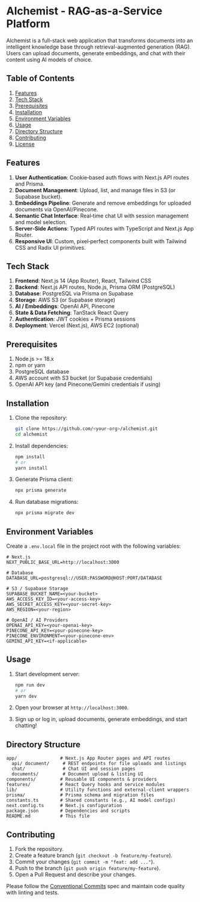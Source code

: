 # Alchemist - RAG-as-a-Service Platform

Alchemist is a full-stack web application that transforms documents into an intelligent knowledge base through retrieval-augmented generation (RAG). Users can upload documents, generate embeddings, and chat with their content using AI models of choice.

## Table of Contents

1. [Features](#features)
2. [Tech Stack](#tech-stack)
3. [Prerequisites](#prerequisites)
4. [Installation](#installation)
5. [Environment Variables](#environment-variables)
6. [Usage](#usage)
7. [Directory Structure](#directory-structure)
8. [Contributing](#contributing)
9. [License](#license)

## Features

1. **User Authentication**: Cookie‑based auth flows with Next.js API routes and Prisma.
2. **Document Management**: Upload, list, and manage files in S3 (or Supabase bucket).
3. **Embeddings Pipeline**: Generate and remove embeddings for uploaded documents via OpenAI/Pinecone.
4. **Semantic Chat Interface**: Real‑time chat UI with session management and model selection.
5. **Server‑Side Actions**: Typed API routes with TypeScript and Next.js App Router.
6. **Responsive UI**: Custom, pixel‑perfect components built with Tailwind CSS and Radix UI primitives.

## Tech Stack

1. **Frontend**: Next.js 14 (App Router), React, Tailwind CSS
2. **Backend**: Next.js API routes, Node.js, Prisma ORM (PostgreSQL)
3. **Database**: PostgreSQL via Prisma on Supabase
4. **Storage**: AWS S3 (or Supabase storage)
5. **AI / Embeddings**: OpenAI API, Pinecone
6. **State & Data Fetching**: TanStack React Query
7. **Authentication**: JWT cookies + Prisma sessions
8. **Deployment**: Vercel (Next.js), AWS EC2 (optional)

## Prerequisites

1. Node.js >= 18.x
2. npm or yarn
3. PostgreSQL database
4. AWS account with S3 bucket (or Supabase credentials)
5. OpenAI API key (and Pinecone/Gemini credentials if using)

## Installation

1. Clone the repository:

   ```bash
   git clone https://github.com/<your-org>/alchemist.git
   cd alchemist
   ```

2. Install dependencies:

   ```bash
   npm install
   # or
   yarn install
   ```

3. Generate Prisma client:

   ```bash
   npx prisma generate
   ```

4. Run database migrations:

   ```bash
   npx prisma migrate dev
   ```

## Environment Variables

Create a `.env.local` file in the project root with the following variables:

```env
# Next.js
NEXT_PUBLIC_BASE_URL=http://localhost:3000

# Database
DATABASE_URL=postgresql://USER:PASSWORD@HOST:PORT/DATABASE

# S3 / Supabase Storage
SUPABASE_BUCKET_NAME=<your-bucket>
AWS_ACCESS_KEY_ID=<your-access-key>
AWS_SECRET_ACCESS_KEY=<your-secret-key>
AWS_REGION=<your-region>

# OpenAI / AI Providers
OPENAI_API_KEY=<your-openai-key>
PINECONE_API_KEY=<your-pinecone-key>
PINECONE_ENVIRONMENT=<your-pinecone-env>
GEMINI_API_KEY=<if-applicable>
```

## Usage

1. Start development server:

   ```bash
   npm run dev
   # or
   yarn dev
   ```

2. Open your browser at `http://localhost:3000`.
3. Sign up or log in, upload documents, generate embeddings, and start chatting!

## Directory Structure

```
app/                # Next.js App Router pages and API routes
  api/ document/     # REST endpoints for file uploads and listings
  chat/              # Chat UI and session pages
  documents/         # Document upload & listing UI
components/         # Reusable UI components & providers
features/           # React Query hooks and service modules
lib/                # Utility functions and external-client wrappers
prisma/             # Prisma schema and migration files
constants.ts        # Shared constants (e.g., AI model configs)
next.config.ts      # Next.js configuration
package.json        # Dependencies and scripts
README.md           # This file
```

## Contributing

1. Fork the repository.
2. Create a feature branch (`git checkout -b feature/my-feature`).
3. Commit your changes (`git commit -m "feat: add ..."`).
4. Push to the branch (`git push origin feature/my-feature`).
5. Open a Pull Request and describe your changes.

Please follow the [Conventional Commits](https://www.conventionalcommits.org/) spec and maintain code quality with linting and tests.
